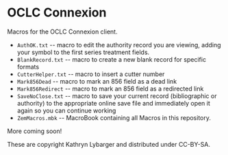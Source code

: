 OCLC Connexion
=======

Macros for the OCLC Connexion client.

* `AuthOK.txt` -- macro to edit the authority record you are viewing, adding your symbol to the first series treatment fields.
* `BlankRecord.txt` -- macro to create a new blank record for specific formats
* `CutterHelper.txt` -- macro to insert a cutter number
* `Mark856Dead` -- macro to mark an 856 field as a dead link
* `Mark856Redirect` -- macro to mark an 856 field as a redirected link
* `SaveNoClose.txt` -- macro to save your current record (bibliographic or authority) to the appropriate online save file and immediately open it again so you can continue working
* `ZemMacros.mbk` -- MacroBook containing all Macros in this repository.

More coming soon!

These are copyright Kathryn Lybarger and distributed under CC-BY-SA.

